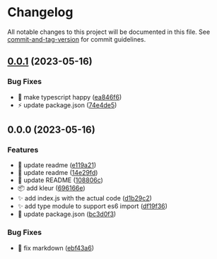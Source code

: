 # Changelog

All notable changes to this project will be documented in this file. See [commit-and-tag-version](https://github.com/absolute-version/commit-and-tag-version) for commit guidelines.

## [0.0.1](https://github.com/henrikvilhelmberglund/hvb-console/compare/v0.0.0...v0.0.1) (2023-05-16)


### Bug Fixes

* :bug: make typescript happy ([ea846f6](https://github.com/henrikvilhelmberglund/hvb-console/commit/ea846f655c94d979caaea4ef82c1cb7a0355a7af))
* :zap: update package.json ([74e4de5](https://github.com/henrikvilhelmberglund/hvb-console/commit/74e4de5835427d2accacecd3d7b5714a605cb2f5))

## 0.0.0 (2023-05-16)


### Features

* :memo: update readme ([e119a21](https://github.com/henrikvilhelmberglund/hvb-console/commit/e119a21a19c7605064d533cb2fdc0adef60dd6aa))
* :memo: update readme ([14e29fd](https://github.com/henrikvilhelmberglund/hvb-console/commit/14e29fdbb5414dfeabf96a64f88a43dd52750181))
* :memo: update README ([108806c](https://github.com/henrikvilhelmberglund/hvb-console/commit/108806c16aa023722118caee1baa1e3d1d4d1abb))
* :package: add kleur ([696166e](https://github.com/henrikvilhelmberglund/hvb-console/commit/696166e1e7d82d7b9b23aac2f40175867402c503))
* :sparkles: add index.js with the actual code ([d1b29c2](https://github.com/henrikvilhelmberglund/hvb-console/commit/d1b29c22fc48b8b642410f6464966ac41bd50765))
* :sparkles: add type module to support es6 import ([df19f36](https://github.com/henrikvilhelmberglund/hvb-console/commit/df19f366d9cc6bbeb42b1cb8dfdf201253c4627a))
* :tada: update package.json ([bc3d0f3](https://github.com/henrikvilhelmberglund/hvb-console/commit/bc3d0f359c1abf777c12b016d5c7ce1c92f5af93))


### Bug Fixes

* :memo: fix markdown ([ebf43a6](https://github.com/henrikvilhelmberglund/hvb-console/commit/ebf43a6ad76082d102b41b0010d68554784fb7f1))
